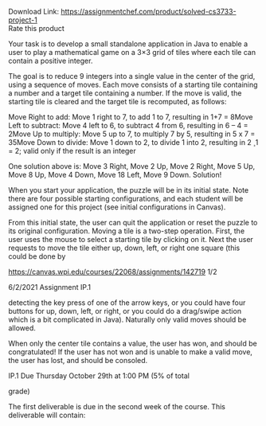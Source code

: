 Download Link: https://assignmentchef.com/product/solved-cs3733-project-1
<br>
<span class="kksr-muted">Rate this product</span>




Your task is to develop a small standalone application in Java to enable a user to play a mathematical game on a 3×3 grid of tiles where each tile can contain a positive integer.

The goal is to reduce 9 integers into a single value in the center of the grid, using a sequence of moves. Each move consists of a starting tile containing a number and a target tile containing a number. If the move is valid, the starting tile is cleared and the target tile is recomputed, as follows:

Move Right to add: Move 1 right to 7, to add 1 to 7, resulting in 1+7 = 8Move Left to subtract: Move 4 left to 6, to subtract 4 from 6, resulting in 6 – 4 = 2Move Up to multiply: Move 5 up to 7, to multiply 7 by 5, resulting in 5 x 7 = 35Move Down to divide: Move 1 down to 2, to divide 1 into 2, resulting in 2 ̧ 1 = 2; valid only if the result is an integer

One solution above is: Move 3 Right, Move 2 Up, Move 2 Right, Move 5 Up, Move 8 Up, Move 4 Down, Move 18 Left, Move 9 Down. Solution!

When you start your application, the puzzle will be in its initial state. Note there are four possible starting configurations, and each student will be assigned one for this project (see initial configurations in Canvas).

From this initial state, the user can quit the application or reset the puzzle to its original configuration. Moving a tile is a two-step operation. First, the user uses the mouse to select a starting tile by clicking on it. Next the user requests to move the tile either up, down, left, or right one square (this could be done by

https://canvas.wpi.edu/courses/22068/assignments/142719 1/2

6/2/2021 Assignment IP.1

detecting the key press of one of the arrow keys, or you could have four buttons for up, down, left, or right, or you could do a drag/swipe action which is a bit complicated in Java). Naturally only valid moves should be allowed.

When only the center tile contains a value, the user has won, and should be congratulated! If the user has not won and is unable to make a valid move, the user has lost, and should be consoled.

IP.1 Due Thursday October 29th at 1:00 PM (5% of total

grade)

The first deliverable is due in the second week of the course. This deliverable will contain: